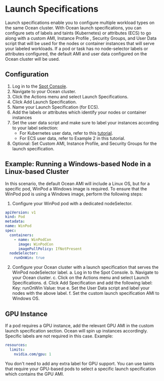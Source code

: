 <meta name="robots" content="noindex">

# Launch Specifications

Launch specifications enable you to configure multiple workload types on the same Ocean cluster. With Ocean launch specifications, you can configure sets of labels and taints (Kubernetes) or attributes (ECS) to go along with a custom AMI, Instance Profile , Security Groups, and User Data script that will be used for the nodes or container instances that will serve your labeled workloads. If a pod or task has no node-selector labels or attributes configured, the default AMI and user data configured on the Ocean cluster will be used.

## Configuration

1. Log in to the [Spot Console](https://console.spotinst.com/).
2. Navigate to your Ocean cluster.
3. Click the Actions menu and select Launch Specifications.
4. Click Add Launch Specification.
5. Name your Launch Specification (for ECS).
6. Add the labels or attributes which identify your nodes or container instances
7. Set the user data script and make sure to label your instances according to your label selection:
   - For Kubernetes user data, refer to this [tutorial](ocean/tutorials/create-custom-labels).
   - For ECS user data, refer to Example 2 in this tutorial.
8. Optional: Set Custom AMI, Instance Profile, and Security Groups for the launch specification.

## Example: Running a Windows-based Node in a Linux-based Cluster

In this scenario, the default Ocean AMI will include a Linux OS, but for a specific pod, WinPod a Windows image is required. To ensure that the WinPod pod is using a Windows image, perform the following steps:

1. Configure your WinPod pod with a dedicated nodeSelector.

```yaml
apiVersion: v1
kind: Pod
metadata:
name: WinPod
spec:
  containers:
    - name: WinPodCon
      image: WinPodCon
      imagePullPolicy: IfNotPresent
  nodeSelector:
    runOnWin: true
```

2. Configure your Ocean cluster with a launch specification that serves the WinPod nodeSelector label.
   a. Log in to the Spot Console.
   b. Navigate to your Ocean cluster.
   c. Click on the Actions menu and select Launch Specifications.
   d. Click Add Specification and add the following label:
   Key: runOnWin
   Value: true
   e. Set the User Data script and label your nodes with the above label.
   f. Set the custom launch specification AMI to Windows OS.

## GPU Instance

If a pod requires a GPU instance, add the relevant GPU AMI in the custom launch specification section. Ocean will spin up instances accordingly. Specific labels are not required in this case. Example:

```yaml
resources:
  limits:
    nvidia.com/gpu: 1
```

You don't need to add any extra label for GPU support. You can use taints that require your GPU-based pods to select a specific launch specification which contains the GPU AMI.
